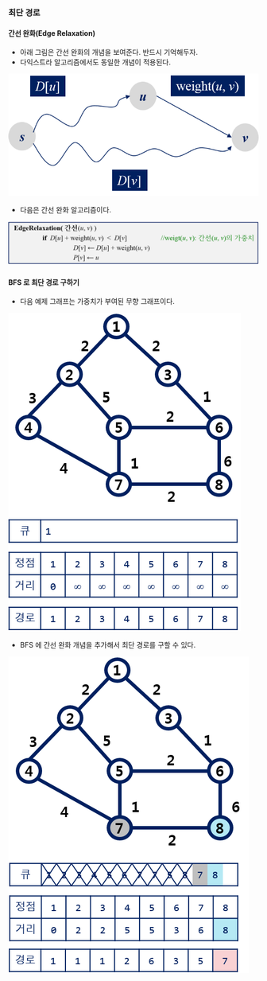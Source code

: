 

### 최단 경로


#### 간선 완화(Edge Relaxation)

- 아래 그림은 간선 완화의 개념을 보여준다. 반드시 기억해두자.
- 다익스트라 알고리즘에서도 동일한 개념이 적용된다.

![간선 완화](img/relax.png)

- 다음은 간선 완화 알고리즘이다.

![간선 완화 알고리즘](img/relax_algo.png)


#### BFS 로 최단 경로 구하기

- 다음 예제 그래프는 가중치가 부여된 무향 그래프이다. 

![예제 그래프](img/graph1.png)

- BFS 에 간선 완화 개념을 추가해서 최단 경로를 구할 수 있다.

![BFS 최단 경로](img/graph2.png)